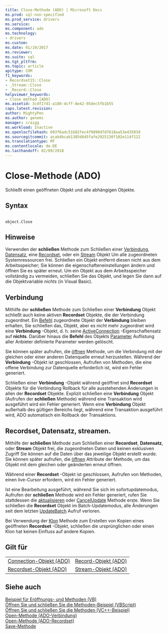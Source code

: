 ```yaml
---
title: Close-Methode (ADO) | Microsoft Docs
ms.prod: sql-non-specified
ms.prod_service: drivers
ms.service: 
ms.component: ado
ms.technology:
- drivers
ms.custom: 
ms.date: 01/19/2017
ms.reviewer: 
ms.suite: sql
ms.tgt_pltfrm: 
ms.topic: article
apitype: COM
f1_keywords:
- Recordset15::Close
- _Stream::Close
- _Record::Close
helpviewer_keywords:
- Close method [ADO]
ms.assetid: 3cdf27d1-a180-4cff-8e42-95dec5fb1b55
caps.latest.revision: 
author: MightyPen
ms.author: genemi
manager: craigg
ms.workload: Inactive
ms.openlocfilehash: 693f6adc51682fec4f9890d7d7618aa53e43593d
ms.sourcegitcommit: acab4bcab1385d645fafe2925130f102e114f122
ms.translationtype: MT
ms.contentlocale: de-DE
ms.lasthandoff: 02/09/2018
---
```

# <a name="close-method-ado"></a>Close-Methode (ADO)
Schließt einen geöffneten Objekt und alle abhängigen Objekte.  
  
## <a name="syntax"></a>Syntax  
  
```  
  
object.Close  
```  
  
## <a name="remarks"></a>Hinweise  
 Verwenden der **schließen** Methode zum Schließen einer [Verbindung](../../../ado/reference/ado-api/connection-object-ado.md), [Datensatz](../../../ado/reference/ado-api/record-object-ado.md), eine [Recordset](../../../ado/reference/ado-api/recordset-object-ado.md), oder ein [Stream](../../../ado/reference/ado-api/stream-object-ado.md) Objekt Um alle zugeordneten Systemressourcen frei. Schließen ein Objekt entfernt diesen nicht aus dem Arbeitsspeicher; Sie können die eigenschafteneinstellungen ändern und öffnen Sie es später erneut. Um ein Objekt aus dem Arbeitsspeicher vollständig zu vermeiden, schließen Sie das Objekt, und legen Sie dann auf die Objektvariable *nichts* (in Visual Basic).  
  
## <a name="connection"></a>Verbindung  
 Mithilfe der **schließen** Methode zum Schließen einer **Verbindung** Objekt schließt auch keine aktiven **Recordset** Objekte, die der Verbindung zugeordnet. Ein [Befehl](../../../ado/reference/ado-api/command-object-ado.md) zugeordnete Objekt der **Verbindung** bleiben erhalten, Sie schließen das, Objekt, aber es nicht mehr zugeordnet wird eine **Verbindung** -Objekt, d. h. seine [ ActiveConnection](../../../ado/reference/ado-api/activeconnection-property-ado.md) -Eigenschaftensatz auf **nichts**. Darüber hinaus die **Befehl** des Objekts [Parameter](../../../ado/reference/ado-api/parameters-collection-ado.md) Auflistung aller Anbieter definierte Parameter werden gelöscht.  
  
 Sie können später aufrufen, die [öffnen](../../../ado/reference/ado-api/open-method-ado-connection.md) Methode, um die Verbindung mit der gleichen oder einer anderen Datenquelle erneut herzustellen. Während der **Verbindung** -Objekt ist geschlossen, Aufrufen von Methoden, die eine offene Verbindung zur Datenquelle erforderlich ist, wird ein Fehler generiert.  
  
 Schließen einer **Verbindung** -Objekt während geöffnet sind **Recordset** Objekte für die Verbindung Rollback für alle ausstehenden Änderungen in allen der **Recordset** Objekte. Explizit schließen eine **Verbindung** Objekt (Aufrufen der **schließen** Methode) während eine Transaktion wird ausgeführt wird ein Fehler generiert. Wenn eine **Verbindung** Objekt außerhalb des gültigen Bereichs liegt, während eine Transaktion ausgeführt wird, ADO automatisch ein Rollback der Transaktions.  
  
## <a name="recordset-record-stream"></a>Recordset, Datensatz, streamen.  
 Mithilfe der **schließen** Methode zum Schließen einer **Recordset**, **Datensatz**, oder **Stream** Objekt frei, die zugeordneten Daten und keinen exklusiven Zugriff Sie können auf die Daten über das jeweilige Objekt erstellt wurde. Sie können später aufrufen, die [öffnen](../../../ado/reference/ado-api/open-method-ado-recordset.md) Attribute der Methode, um das Objekt mit dem gleichen oder geänderten erneut öffnen.  
  
 Während einer **Recordset** -Objekt ist geschlossen, Aufrufen von Methoden, einen live-Cursor erfordern, wird ein Fehler generiert.  
  
 Ist eine Bearbeitung ausgeführt, während Sie sich im sofortupdatemodus, Aufrufen der **schließen** Methode wird ein Fehler generiert, rufen Sie stattdessen die [aktualisieren](../../../ado/reference/ado-api/update-method.md) oder [CancelUpdate](../../../ado/reference/ado-api/cancelupdate-method-ado.md) Methode erste. Wenn Sie schließen die **Recordset** Objekt im Batch-Updatemodus, alle Änderungen seit dem letzten [UpdateBatch](../../../ado/reference/ado-api/updatebatch-method.md) Aufruf verloren.  
  
 Bei Verwendung der [Klon](../../../ado/reference/ado-api/clone-method-ado.md) Methode zum Erstellen von Kopien eines geöffneten **Recordset** -Objekt, schließen die ursprünglichen oder einen Klon hat keinen Einfluss auf andere Kopien.  
  
## <a name="applies-to"></a>Gilt für  
  
|||  
|-|-|  
|[Connection-Objekt (ADO)](../../../ado/reference/ado-api/connection-object-ado.md)|[Record-Objekt (ADO)](../../../ado/reference/ado-api/record-object-ado.md)|  
|[Recordset-Objekt (ADO)](../../../ado/reference/ado-api/recordset-object-ado.md)|[Stream-Objekt (ADO)](../../../ado/reference/ado-api/stream-object-ado.md)|  
  
## <a name="see-also"></a>Siehe auch  
 [Beispiel für Eröffnungs- und Methoden (VB)](../../../ado/reference/ado-api/open-and-close-methods-example-vb.md)   
 [Öffnen Sie und schließen Sie die Methoden-Beispiel (VBScript)](../../../ado/reference/ado-api/open-and-close-methods-example-vbscript.md)   
 [Öffnen Sie und schließen Sie die Methoden (VC++-Beispiel)](../../../ado/reference/ado-api/open-and-close-methods-example-vc.md)   
 [Open-Methode (ADO-Verbindung)](../../../ado/reference/ado-api/open-method-ado-connection.md)   
 [Open-Methode (ADO-Recordset)](../../../ado/reference/ado-api/open-method-ado-recordset.md)   
 [Save-Methode](../../../ado/reference/ado-api/save-method.md)
